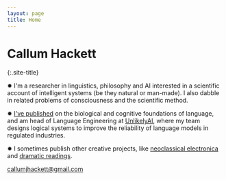 ```yaml
---
layout: page
title: Home
---
```

# Callum Hackett
{:.site-title}

✹ I'm a researcher in linguistics, philosophy and AI interested in a scientific account of intelligent systems (be they natural or man-made). I also dabble in related problems of consciousness and the scientific method.

✹ [I've published](/pages/papers.html) on the biological and cognitive foundations of language, and am head of Language Engineering at [UnlikelyAI](https://www.unlikely.ai/), where my team designs logical systems to improve the reliability of language models in regulated industries.

✹ I sometimes publish other creative projects, like [neoclassical electronica](https://www.youtube.com/watch?v=-MoHFhtfB_Y) and [dramatic readings](https://www.youtube.com/watch?v=pwLugzKpZ_k).

callumjhackett@gmail.com